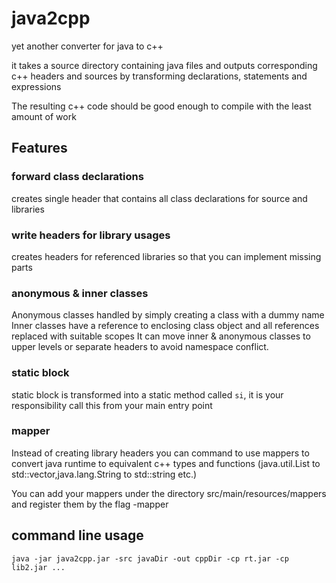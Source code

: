 # java2cpp

yet another converter for java to c++ 

it takes a source directory containing java files and outputs corresponding c++ headers and sources by transforming declarations, statements and expressions

The resulting c++ code should be good enough to compile with the least amount of work
## Features

### forward class declarations
creates single header that contains all class declarations for source and libraries 

### write headers for library usages
creates headers for referenced libraries so that you can implement missing parts

### anonymous & inner classes
Anonymous classes handled by simply creating a class with a dummy name
Inner classes have a reference to enclosing class object and all references replaced with suitable scopes
It can move inner & anonymous classes to upper levels or separate headers to avoid namespace conflict. 
### static block
static block is transformed into a static method called ``si``, it is your responsibility call this from your main entry point

### mapper
Instead of creating library headers you can command to use mappers to convert java runtime to equivalent c++ types and functions (java.util.List to std::vector,java.lang.String to std::string etc.)

You can add your mappers under the directory src/main/resources/mappers and register them by the flag -mapper <name>

## command line usage
````
java -jar java2cpp.jar -src javaDir -out cppDir -cp rt.jar -cp lib2.jar ...